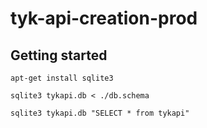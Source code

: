 # tyk-api-creation-prod

## Getting started

`apt-get install sqlite3`

`sqlite3 tykapi.db < ./db.schema`

`sqlite3 tykapi.db "SELECT * from tykapi"`
